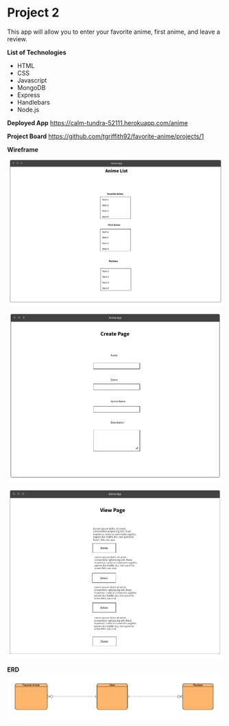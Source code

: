 # Project 2

This app will allow you to enter your favorite anime, first anime, and leave a review.

**List of Technologies**
* HTML
* CSS
* Javascript
* MongoDB
* Express
* Handlebars
* Node.js

**Deployed App**
https://calm-tundra-52111.herokuapp.com/anime

**Project Board**
https://github.com/tgriffith92/favorite-anime/projects/1

**Wireframe**

![Home Page](https://github.com/tgriffith92/favorite-anime/blob/master/Wireframe/Main%20Page.png)

![Create Pages](https://github.com/tgriffith92/favorite-anime/blob/master/Wireframe/Create%20Pages.png)

![View Pages](https://github.com/tgriffith92/favorite-anime/blob/master/Wireframe/View%20Info.png)

**ERD**
![ERD](https://github.com/tgriffith92/favorite-anime/blob/master/Wireframe/ERD.png)